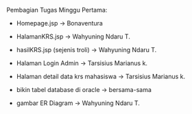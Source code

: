 Pembagian Tugas Minggu Pertama:
- Homepage.jsp    -> Bonaventura
- HalamanKRS.jsp  -> Wahyuning Ndaru T.
- hasilKRS.jsp (sejenis troli) -> Wahyuning Ndaru T.
- Halaman Login Admin -> Tarsisius Marianus k.
- Halaman detail data krs mahasiswa -> Tarsisius Marianus k.

- bikin tabel database di oracle -> bersama-sama
- gambar ER Diagram -> Wahyuning Ndaru T.
